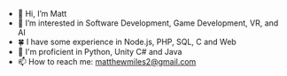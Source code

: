 - 👋 Hi, I’m Matt
- 👀 I’m interested in Software Development, Game Development, VR, and AI<!-- - 🌱 I’m currently learning C++ -->
- 🍀 I have some experience in Node.js, PHP, SQL, C and Web
- 🌲 I'm proficient in Python, Unity C# and Java
- 📫 How to reach me: matthewmiles2@gmail.com

